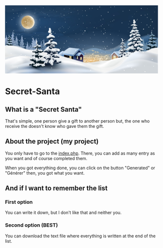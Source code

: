 ![A christmas image](https://github.com/NamelessProj/Secret-Santa/blob/main/img/Y.jpg)

# Secret-Santa

## What is a "Secret Santa"
That's simple, one person give a gift to another person but, the one who receive the doesn't know who gave them the gift.

## About the project (my project)
You only have to go to the [index.php](index.php). There, you can add as many entry as you want and of course completed them.

When you got everything done, you can click on the button "Generated" or "Générer" then, you got what you want.

## And if I want to remember the list
### First option
You can write it down, but I don't like that and neither you.
### Second option (BEST)
You can download the text file where everything is written at the end of the list. 
